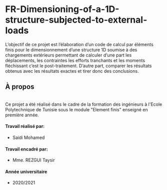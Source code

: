 # FR-Dimensioning-of-a-1D-structure-subjected-to-external-loads
<p> L’objectif de ce projet est l’élaboration d’un code de calcul par éléments finis pour le dimensionnement d’une structure 1D soumise à des chargements extérieurs permettant de calculer d’une part les déplacements, les contraintes les efforts tranchants et les moments fléchissant c’est le post-traitement. D’autre part, comparer les résultats obtenus avec les résultats exactes et tirer donc des conclusions. </p>
<h2> À propos </h2>
</br> Ce projet a été réalisé dans le cadre de la formation des ingénieurs à l'Ecole Polytechnique de Tunisie sous le module "Element finis" enseigné en première année.
<h4> Travail réalisé par: </h4>
<ul>
<li>  Saidi Mohamed </li>

</ul>
<h4> Travail encadré par: </h4>
<ul>
<li>  Mme. REZGUI Taysir
</ul>
<h4> Année universitaire </h4>
<ul>
<li>  2020/2021 </li>
</ul>
